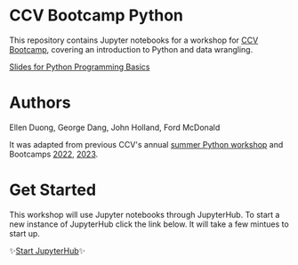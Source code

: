 # CCV Bootcamp Python

This repository contains Jupyter notebooks for a workshop for [CCV Bootcamp](https://docs.ccv.brown.edu/bootcamp-2024/schuedule/day4), covering an introduction 
to Python and data wrangling. 

[Slides for Python Programming Basics](https://docs.google.com/presentation/d/1WYDiY4YUd78zdWkum3kkSNI6ZnTd6C_PMwNRZPCi37Y/edit?usp=sharing)

# Authors

Ellen Duong, George Dang, John Holland, Ford McDonald

It was adapted from previous CCV's annual 
[summer Python workshop](https://github.com/brown-ccv/workshop-python-2020) and 
Bootcamps [2022](https://github.com/brown-ccv/ccv-bootcamp-python), [2023](https://github.com/brown-ccv/ccv-bootcamp-python-2023).


# Get Started 

This workshop will use Jupyter notebooks through JupyterHub. To start a new instance of JupyterHub click the link below. It will take a few mintues to start up. 

✨[Start JupyterHub](https://ccv.jupyter.brown.edu/hub/user-redirect/git-pull?repo=https%3A%2F%2Fgithub.com%2Fbrown-ccv%2Fccv-bootcamp-python-2024&urlpath=lab%2Ftree%2Fccv-bootcamp-python-2024%2Fnotebooks%2F0.0-jgh-project-setup.ipynb&branch=main)✨
